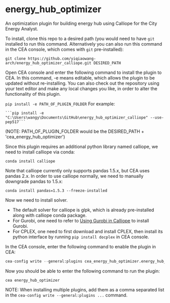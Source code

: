 # energy_hub_optimizer
An optimization plugin for building energy hub using Calliope for the City Energy Analyst.

To install, clone this repo to a desired path (you would need to have `git` installed to run this command. Alternatively you can also run this command in the CEA console, which
comes with `git` pre-installed):

```git clone https://github.com/yiqiaowang-arch/energy_hub_optimizer_calliope.git DESIRED_PATH```


Open CEA console and enter the following command to install the plugin to CEA. In this command, -e means editable, which allows the plugin to be updated without re-installing. You can also check out the repository using your text editor and make any local changes you like, in order to alter the functionality of this plugin.

```pip install -e PATH_OF_PLUGIN_FOLDER```
For example:
    
    ```pip install -e "C:\Users\wangy\Documents\GitHub\energy_hub_optimizer_calliope" --use-pep517```

(NOTE: PATH_OF_PLUGIN_FOLDER would be the DESIRED_PATH + 'cea_energy_hub_optimizer')

Since this plugin requires an additional python library named calliope, we need to install calliope via conda:

```conda install calliope```

Note that calliope currently only supports pandas 1.5.x, but CEA uses pandas 2.x. In order to use calliope normally, we need to manually downgrade pandas to 1.5.x:

```conda install pandas=1.5.3 --freeze-installed```

Now we need to install solver. 
- The default solver for calliope is glpk, which is already pre-installed along with calliope conda package.
- For Gurobi, one need to refer to [Using Gurobi in Calliope](https://calliope.readthedocs.io/en/stable/user/installation.html#gurobi) to install Gurobi.
- For CPLEX, one need to first download and install CPLEX, then install its python interface by running `pip install docplex` in CEA console.


In the CEA console, enter the following command to enable the plugin in CEA:

```python
cea-config write --general:plugins cea_energy_hub_optimizer.energy_hub_optimizer.EnergyHubOptimizer
```

Now you should be able to enter the following command to run the plugin:

```cea energy_hub_optimizer```

NOTE: When installing multiple plugins, add them as a comma separated list in the `cea-config write --general:plugins ...` command.
